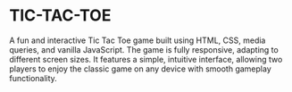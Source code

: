 # TIC-TAC-TOE
A fun and interactive Tic Tac Toe game built using HTML, CSS, media queries, and vanilla JavaScript. The game is fully responsive, adapting to different screen sizes. It features a simple, intuitive interface, allowing two players to enjoy the classic game on any device with smooth gameplay functionality.
